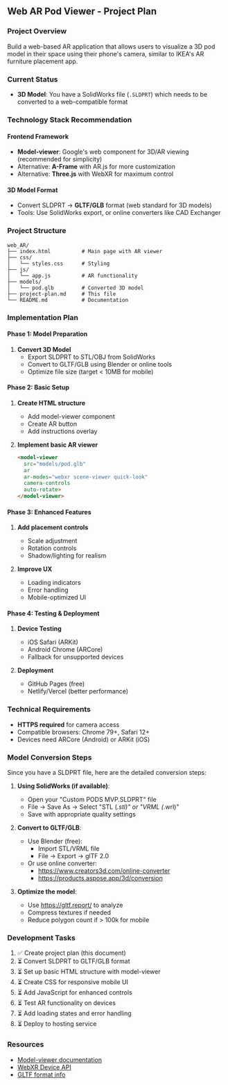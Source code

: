 ## Web AR Pod Viewer - Project Plan

### Project Overview
Build a web-based AR application that allows users to visualize a 3D pod model in their space using their phone's camera, similar to IKEA's AR furniture placement app.

### Current Status
- **3D Model**: You have a SolidWorks file (`.SLDPRT`) which needs to be converted to a web-compatible format

### Technology Stack Recommendation

#### Frontend Framework
- **Model-viewer**: Google's web component for 3D/AR viewing (recommended for simplicity)
- Alternative: **A-Frame** with AR.js for more customization
- Alternative: **Three.js** with WebXR for maximum control

#### 3D Model Format
- Convert SLDPRT → **GLTF/GLB** format (web standard for 3D models)
- Tools: Use SolidWorks export, or online converters like CAD Exchanger

### Project Structure
```
web_AR/
├── index.html          # Main page with AR viewer
├── css/
│   └── styles.css      # Styling
├── js/
│   └── app.js          # AR functionality
├── models/
│   └── pod.glb         # Converted 3D model
├── project-plan.md     # This file
└── README.md           # Documentation
```

### Implementation Plan

#### Phase 1: Model Preparation
1. **Convert 3D Model**
   - Export SLDPRT to STL/OBJ from SolidWorks
   - Convert to GLTF/GLB using Blender or online tools
   - Optimize file size (target < 10MB for mobile)

#### Phase 2: Basic Setup
1. **Create HTML structure**
   - Add model-viewer component
   - Create AR button
   - Add instructions overlay

2. **Implement basic AR viewer**
   ```html
   <model-viewer 
     src="models/pod.glb"
     ar
     ar-modes="webxr scene-viewer quick-look"
     camera-controls
     auto-rotate>
   </model-viewer>
   ```

#### Phase 3: Enhanced Features
1. **Add placement controls**
   - Scale adjustment
   - Rotation controls
   - Shadow/lighting for realism

2. **Improve UX**
   - Loading indicators
   - Error handling
   - Mobile-optimized UI

#### Phase 4: Testing & Deployment
1. **Device Testing**
   - iOS Safari (ARKit)
   - Android Chrome (ARCore)
   - Fallback for unsupported devices

2. **Deployment**
   - GitHub Pages (free)
   - Netlify/Vercel (better performance)

### Technical Requirements
- **HTTPS required** for camera access
- Compatible browsers: Chrome 79+, Safari 12+
- Devices need ARCore (Android) or ARKit (iOS)

### Model Conversion Steps
Since you have a SLDPRT file, here are the detailed conversion steps:

1. **Using SolidWorks (if available)**:
   - Open your "Custom PODS MVP.SLDPRT" file
   - File → Save As → Select "STL (*.stl)" or "VRML (*.wrl)"
   - Save with appropriate quality settings

2. **Convert to GLTF/GLB**:
   - Use Blender (free):
     - Import STL/VRML file
     - File → Export → glTF 2.0
   - Or use online converter:
     - https://www.creators3d.com/online-converter
     - https://products.aspose.app/3d/conversion

3. **Optimize the model**:
   - Use https://gltf.report/ to analyze
   - Compress textures if needed
   - Reduce polygon count if > 100k for mobile

### Development Tasks
1. ✅ Create project plan (this document)
2. ⏳ Convert SLDPRT to GLTF/GLB format
3. ⏳ Set up basic HTML structure with model-viewer
4. ⏳ Create CSS for responsive mobile UI
5. ⏳ Add JavaScript for enhanced controls
6. ⏳ Test AR functionality on devices
7. ⏳ Add loading states and error handling
8. ⏳ Deploy to hosting service

### Resources
- [Model-viewer documentation](https://modelviewer.dev/)
- [WebXR Device API](https://developer.mozilla.org/en-US/docs/Web/API/WebXR_Device_API)
- [GLTF format info](https://www.khronos.org/gltf/)